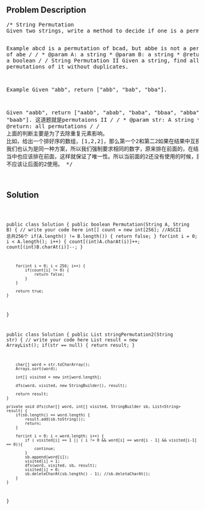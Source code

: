<!--
<style>
  body { font-family: Arial, sans-serif; }
  .container { max-width: 100%; margin: 50px auto; padding: 10px; }
  .comment-block { background-color: #f9f9f9; padding: 10px; border-left: 5px solid #ccc; max-width: 400px; margin: 20px auto; overflow-wrap: break-word; white-space: pre-wrap; }
  .code-block { background-color: #f4f4f4; padding: 10px; border: 1px solid #ddd; max-width: 400px; margin: 20px auto; overflow-wrap: break-word; white-space: pre-wrap; }
</style>
-->

<div class='container'>
<h2>Problem Description</h2>
<div class='comment-block'>
<pre>
/* String Permutation
Given two strings, write a method to decide if one is a permutation of the other.

Example
abcd is a permutation of bcad, but abbe is not a permutation of abe
*/
    /*
     * @param A: a string
     * @param B: a string
     * @return: a boolean
     */
/* String Permutation II
Given a string, find all permutations of it without duplicates.

Example
Given "abb", return ["abb", "bab", "bba"].

Given "aabb", return ["aabb", "abab", "baba", "bbaa", "abba", "baab"].
这道题就是permutaions II
*/
    /*
     * @param str: A string
     * @return: all permutations
     */
             /*
            上面的判断主要是为了去除重复元素影响。
            比如，给出一个排好序的数组，[1,2,2]，那么第一个2和第二2如果在结果中互换位置，
            我们也认为是同一种方案，所以我们强制要求相同的数字，原来排在前面的，在结果
            当中也应该排在前面，这样就保证了唯一性。所以当前面的2还没有使用的时候，就
            不应该让后面的2使用。
            */           
</pre>
</div>

<h2>Solution</h2>
<div class='code-block'>
<pre><code class='language-java'>

public class Solution {
    public boolean Permutation(String A, String B) {
        // write your code here
        int[] count = new int[256]; //ASCII 总共256个
        if(A.length() != B.length()) {
            return false;
        }
        for(int i = 0; i < A.length(); i++) {
            count[(int)A.charAt(i)]++;
            count[(int)B.charAt(i)]--;
        }
        
        for(int i = 0; i < 256; i++) {
            if(count[i] != 0) {
                return false;
            }
        }
        
        return true;
    }
}


public class Solution {
    public List<String> stringPermutation2(String str) {
        // write your code here
        List<String> result = new ArrayList<String>();
        if(str == null) {
            return result;
        }
        
        char[] word = str.toCharArray();
        Arrays.sort(word);
        
        int[] visited = new int[word.length];
        
        dfs(word, visited, new StringBuilder(), result);
        
        return result;
    }
    
    private void dfs(char[] word, int[] visited, StringBuilder sb, List<String> result) {
        if(sb.length() == word.length) {
            result.add(sb.toString());
            return;
        }
        
        for(int i = 0; i < word.length; i++) {
            if ( visited[i] == 1 || ( i != 0 && word[i] == word[i - 1] && visited[i-1] == 0)){
                continue;
            }
            sb.append(word[i]);
            visited[i] = 1;
            dfs(word, visited, sb, result);
            visited[i] = 0;
            sb.deleteCharAt(sb.length() - 1); //sb.deletaCharAt();
        }
    }
}











</code></pre>
</div>
</div>
